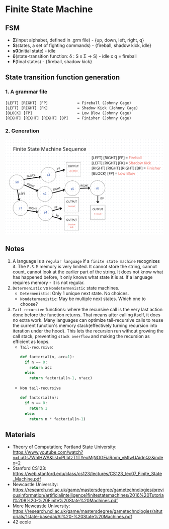# Finite State Machine

## FSM
  - **Σ**(input alphabet, defined in .grm file) - {up, down, left, right, q}
  - **S**(states, a set of fighting commands) - {fireball, shadow kick, idle}
  - **s0**(initial state) - idle
  - **δ**(state-transition function: δ : S x Σ → S) - idle x q = fireball
  - **F**(final states) - {fireball, shadow kick}

## State transition function generation
### 1. A grammar file
```
[LEFT] [RIGHT] [FP]             = Fireball (Johnny Cage)
[LEFT] [RIGHT] [FK]             = Shadow Kick (Johnny Cage)
[BLOCK] [FP]                    = Low Blow (Johnny Cage)
[RIGHT] [RIGHT] [RIGHT] [BP]    = Finisher (Johnny Cage)
```

### 2. Generation
![arch](assets/sequence.png)


## Notes
1. A language is a `regular language` if a `finite state machine` recognizes it. The `F.S.M` memory is very limited. It cannot store the string, cannot count, cannot look at the earlier part of the string. It does not know what has happened before, it only knows what state it is at. If a language requires memory - it is not regular.
2. `Determenistic` vs `Nondetermenistic` state machines.
    - `Determenistic`: Only 1 unique next state. No choices.
    - `Nondetermenistic`: May be multiple next states. Which one to choose?
3. `Tail-recursive` functions: where the recursive call is the very last action done before the function returns. That means after calling itself, it does no extra work. Many languages can optimize tail-recursive calls to reuse the current function's memory stack(effectively turning recursion into iteration under the hood). This lets the recursion run without growing the call stack, preventing `stack overflow` and making the recursion as efficient as loops.
    - `Tail-recursive`:
      ```python
      def factorial(n, acc=1):
        if n == 0:
          return acc
        else:
          return factorial(n-1, n*acc) 
      ```
    - `Non tail-recursive`
      ```python
      def factorial(n):
        if n == 0:
          return 1
        else:
          return n * factorial(n-1) 
      ```

## Materials
- Theory of Computation; Portland State University: https://www.youtube.com/watch?v=LuGs7WhlHWA&list=PLbtzT1TYeoMjNOGEiaRmm_vMIwUAidnQz&index=2
- Stanford CS123: https://web.stanford.edu/class/cs123/lectures/CS123_lec07_Finite_State_Machine.pdf
- Newcastle University: https://research.ncl.ac.uk/game/mastersdegree/gametechnologies/previousinformation/artificialintelligence1finitestatemachines/2016%20Tutorial%208%20-%20Finite%20State%20Machines.pdf
- More Newcastle University: https://research.ncl.ac.uk/game/mastersdegree/gametechnologies/aitutorials/1state-basedai/AI%20-%20State%20Machines.pdf
- 42 ecole
